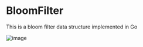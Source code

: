 # BloomFilter
This is a bloom filter data structure implemented in Go


![image](https://github.com/user-attachments/assets/c4ed0e56-8dff-4f6e-8a1b-a26c48f2712b)
